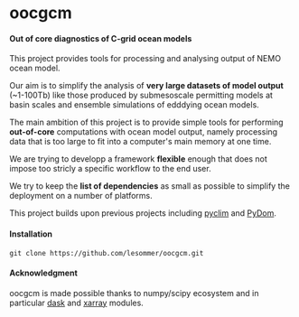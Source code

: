 # oocgcm
#### Out of core diagnostics of C-grid ocean models


This project provides tools for processing and analysing output of NEMO ocean
model.

Our aim is to simplify the analysis of **very large datasets of model output**
(~1-100Tb) like those produced by submesoscale permitting models at basin scales
and ensemble simulations of edddying ocean models.

The main ambition of this project is to provide simple tools for performing
**out-of-core** computations with ocean model output, namely processing data
that is too large to fit into a computer's main memory at one time.


We are trying to developp a framework **flexible** enough that does not impose
too stricly a specific workflow to the end user.

We try to keep the **list of dependencies** as small as possible to simplify the
 deployment on a number of platforms.

This project builds upon previous projects including
[pyclim](http://servforge.legi.grenoble-inp.fr/projects/soft-pyclim)
and [PyDom](http://servforge.legi.grenoble-inp.fr/projects/PyDom).

#### Installation
```
git clone https://github.com/lesommer/oocgcm.git
```

#### Acknowledgment

oocgcm is made possible thanks to numpy/scipy ecosystem and in particular
[dask](https://github.com/dask/dask)
and [xarray](https://github.com/pydata/xarray) modules.
